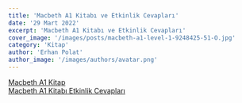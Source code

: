 ```yaml
---
title: 'Macbeth A1 Kitabı ve Etkinlik Cevapları'
date: '29 Mart 2022'
excerpt: 'Macbeth A1 Kitabı ve Etkinlik Cevapları'
cover_image: '/images/posts/macbeth-a1-level-1-9248425-51-O.jpg'
category: 'Kitap'
author: 'Erhan Polat'
author_image: '/images/authors/avatar.png'
---
```


<!-- https://jaspervdj.be/lorem-markdownum/ -->
<!-- show emmet config -->

<div style="text-decoration:underline;">
    <a href="/docs/Macbeth.pdf">Macbeth A1 Kitap</a>
    <br>
    <a href="/docs/MACBETH-ANSWER-KEY.pdf">Macbeth A1 Kitabı Etkinlik Cevapları</a>
</div>
